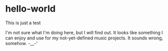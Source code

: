# hello-world
This is just a test

I'm not sure what I'm doing here, but I will find out.
It looks like something I can enjoy and use for my not-yet-defined music projects.
It sounds wrong, somehow. -__-'
